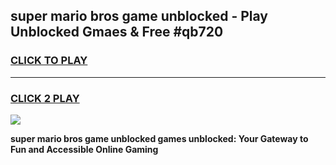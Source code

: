 
## super mario bros game unblocked - Play Unblocked Gmaes & Free #qb720
<h3>
<a href="https://news.freeplayer.one?title=super_mario_bros_game_unblocked&ref=03M">CLICK TO PLAY</a></h3>
<hr>

<h3>
<a href="https://news.freeplayer.one?title=super_mario_bros_game_unblocked&ref=03M">CLICK 2 PLAY</a>
  
</h3>

<a href="https://news.freeplayer.one?title=super_mario_bros_game_unblocked&ref=03M"><img src="https://clearcache.store/games.png"></a>


**super mario bros game unblocked games unblocked: Your Gateway to Fun and Accessible Online Gaming**
